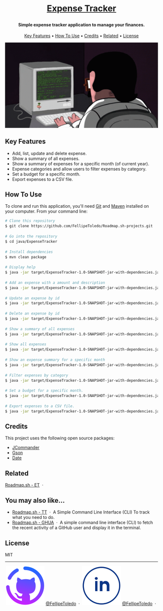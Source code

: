 
<h1 align="center">
  
  [Expense Tracker](https://github.com/FellipeToledo/Roadmap.sh-projects/tree/main/java/ExpenseTracker)
 
</h1>

<h4 align="center">Simple expense tracker application to manage your finances.</h4>

<p align="center">
  <a href="#Key-features">Key Features</a> •
  <a href="#how-to-use">How To Use</a> •
  <a href="#credits">Credits</a> •
  <a href="#related">Related</a> •
  <a href="#license">License</a>
</p>

![screenshot](https://raw.githubusercontent.com/FellipeToledo/files/c6c8e62520e32ee88d89648f2c034cba4f8af9c4/tenor.gif)

## Key Features

* Add, list, update and delete expense.
* Show a summary of all expenses.
* Show a summary of expenses for a specific month (of current year).
* Expense categories and allow users to filter expenses by category.
* Set a budget for a specific month.
* Export expenses to a CSV file.

## How To Use

To clone and run this application, you'll need [Git](https://git-scm.com) and [Maven](https://maven.apache.org/download.cgi) installed on your computer. From your command line:

```bash
# Clone this repository
$ git clone https://github.com/FellipeToledo/Roadmap.sh-projects.git

# Go into the repository
$ cd java/ExpenseTracker

# Install dependencies
$ mvn clean package

# Display help
$ java -jar target/ExpenseTracker-1.0-SNAPSHOT-jar-with-dependencies.jar -h

# Add an expense with a amount and description 
$ java -jar target/ExpenseTracker-1.0-SNAPSHOT-jar-with-dependencies.jar -a <amount> <description> <category>

# Update an expense by id 
$ java -jar target/ExpenseTracker-1.0-SNAPSHOT-jar-with-dependencies.jar -u <id> <amount> <description> <category>

# Delete an expense by id 
$ java -jar target/ExpenseTracker-1.0-SNAPSHOT-jar-with-dependencies.jar -d <id>

# Show a summary of all expenses
$ java -jar target/ExpenseTracker-1.0-SNAPSHOT-jar-with-dependencies.jar -s

# Show all expenses
$ java -jar target/ExpenseTracker-1.0-SNAPSHOT-jar-with-dependencies.jar -l

# Show an expense summary for a specific month
$ java -jar target/ExpenseTracker-1.0-SNAPSHOT-jar-with-dependencies.jar -m <specific month (1-12)>

# Filter expenses by category
$ java -jar target/ExpenseTracker-1.0-SNAPSHOT-jar-with-dependencies.jar -c <category>

# Set a budget for a specific month.
$ java -jar target/ExpenseTracker-1.0-SNAPSHOT-jar-with-dependencies.jar -b <month> <amount>

# Export expenses to a CSV file.
$ java -jar target/ExpenseTracker-1.0-SNAPSHOT-jar-with-dependencies.jar -e <fileName>


```

## Credits

This project uses the following open source packages:

- [JCommander](https://jcommander.org/)
- [Gson](https://github.com/google/gson/)
- [Date](https://docs.oracle.com/en/java/javase/21/docs/api/java.base/java/time/package-summary.html/)

## Related

[Roadmap.sh - ET](https://roadmap.sh/projects/expense-tracker) &nbsp;&middot;&nbsp;

## You may also like...

- [Roadmap.sh - TT](https://roadmap.sh/projects/task-tracker) &nbsp;&middot;&nbsp;  A Simple Command Line Interface (CLI)
  To track what you need to do.
- [Roadmap.sh - GHUA](https://roadmap.sh/projects/github-user-activity) &nbsp;&middot;&nbsp; A simple command line interface (CLI) to fetch the recent activity of a GitHub user and display it in the terminal.

## License

MIT

---

<div align="center">



 ![screenshot](https://raw.githubusercontent.com/FellipeToledo/files/refs/heads/main/github-desktop.svg) [@FellipeToledo](https://github.com/FellipeToledo) &nbsp;&middot;&nbsp;   ![screenshot](https://raw.githubusercontent.com/FellipeToledo/files/refs/heads/main/linkedin-outlined.svg) [@FellipeToledo](https://www.linkedin.com/in/fellipetoledo/) &nbsp;&middot;&nbsp;  

</div>
